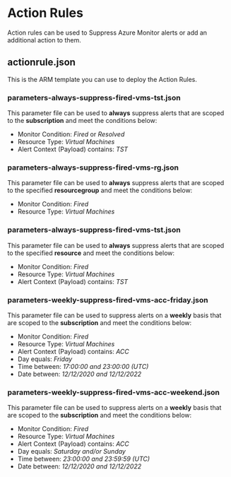 # Action Rules

Action rules can be used to Suppress Azure Monitor alerts or add an additional action to them.

## actionrule.json

This is the ARM template you can use to deploy the Action Rules.

### parameters-always-suppress-fired-vms-tst.json

This parameter file can be used to **always** suppress alerts that are scoped to the **subscription** and meet the conditions below:
- Monitor Condition: _Fired_ or _Resolved_
- Resource Type: _Virtual Machines_
- Alert Context (Payload) contains: _TST_

### parameters-always-suppress-fired-vms-rg.json

This parameter file can be used to **always** suppress alerts that are scoped to the specified **resourcegroup** and meet the conditions below:
- Monitor Condition: _Fired_
- Resource Type: _Virtual Machines_

### parameters-always-suppress-fired-vms-tst.json

This parameter file can be used to **always** suppress alerts that are scoped to the specified **resource** and meet the conditions below:
- Monitor Condition: _Fired_
- Resource Type: _Virtual Machines_
- Alert Context (Payload) contains: _TST_

### parameters-weekly-suppress-fired-vms-acc-friday.json

This parameter file can be used to suppress alerts on a **weekly** basis that are scoped to the **subscription** and meet the conditions below:
- Monitor Condition: _Fired_
- Resource Type: _Virtual Machines_
- Alert Context (Payload) contains: _ACC_
- Day equals: _Friday_
- Time between: _17:00:00 and 23:00:00 (UTC)_
- Date between: _12/12/2020 and 12/12/2022_

### parameters-weekly-suppress-fired-vms-acc-weekend.json

This parameter file can be used to suppress alerts on a **weekly** basis that are scoped to the **subscription** and meet the conditions below:
- Monitor Condition: _Fired_
- Resource Type: _Virtual Machines_
- Alert Context (Payload) contains: _ACC_
- Day equals: _Saturday and/or Sunday_
- Time between: _23:00:00 and 23:59:59 (UTC)_
- Date between: _12/12/2020 and 12/12/2022_